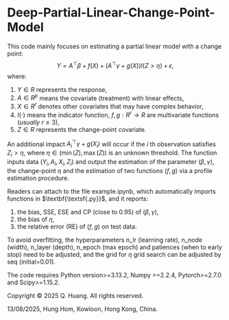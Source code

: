 # Deep-Partial-Linear-Change-Point-Model
This code mainly focuses on estimating a partial linear model with a change point:
$$Y=A^\top\beta+f(X)+(A^\top\gamma+g(X))I(Z>\eta)+\epsilon,$$
where: 
1. $Y\in R$ represents the response,
2. $A\in R^p$ means the covariate (treatment) with linear effects,
3. $X\in R^r$ denotes other covariates that may have complex behavior,
4. $I(\cdot)$ means the indicator function, $f,g: R^r\to R$ are multivariate functions $(usually \ r\geq 3)$,
5.  $Z\in R$ represents the change-point covariate.

An additional impact $A_i^\top\gamma+g(X_i)$ will occur if the $i$ th observation satisfies $Z_i>\eta$, where $\eta\in (\min(Z),\max(Z))$ 
is an unknown threshold.
The function inputs data $(Y_i,A_i,X_i,Z_i)$ and output the estimation of the parameter $(\beta,\gamma)$, the change-point
$\eta$ and the estimation of two functions $(f,g)$ via a profile estimation procedure. 

Readers can attach to the file $\textsf{example.ipynb}$, which automatically imports functions in $\textbf{\textsf{.py}}$, and it reports:
1. the bias, SSE, ESE and CP (close to 0.95) of $(\beta,\gamma)$,
2. the bias of $\eta$,
3. the relative error (RE) of $(f,g)$ on test data.

To avoid overfitting, the hyperparameters n_lr (learning rate), n_node (width), n_layer (depth), n_epoch (max epoch)
and patiences (when to early stop) need to be adjusted, and the grid for $\eta$ grid search can be adjusted 
by seq (initial=0.01).

The code requires Python version>=3.13.2, Numpy >=2.2.4, Pytorch>=2.7.0 and Scipy>=1.15.2. 

Copyright © 2025 Q. Huang. All rights reserved. 

13/08/2025, Hung Hom, Kowloon, Hong Kong, China.














